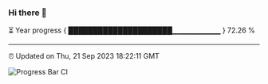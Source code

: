 ### Hi there 👋

⏳ Year progress { █████████████████████▁▁▁▁▁▁▁▁▁ } 72.26 %

---

⏰ Updated on Thu, 21 Sep 2023 18:22:11 GMT

![Progress Bar CI](https://github.com/ZhaoGui/ZhaoGui/workflows/Progress%20Bar%20CI/badge.svg)
